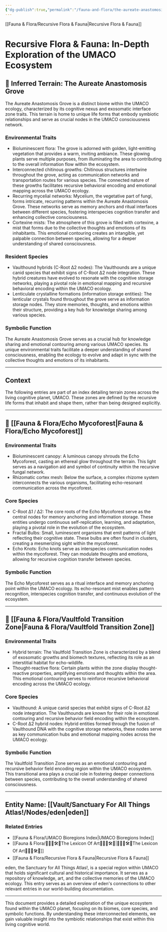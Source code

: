 ```yaml
---
{"dg-publish":true,"permalink":"/fauna-and-flora/the-aureate-anastomosis-grove/","updated":"2025-04-07T03:28:33.853+01:00"}
---
```


[[Fauna & Flora/Recursive Flora & Fauna\|Recursive Flora & Fauna]]
# Recursive Flora & Fauna: In-Depth Exploration of the UMACO Ecosystem

## 📍 **Inferred Terrain: The Aureate Anastomosis Grove**

The Aureate Anastomosis Grove is a distinct biome within the UMACO ecology, characterized by its cognitive nexus and exosomatic interface zone traits. This terrain is home to unique life forms that embody symbiotic relationships and serve as crucial nodes in the UMACO consciousness network.

### **Environmental Traits**
- Bioluminescent flora: The grove is adorned with golden, light-emitting vegetation that provides a warm, inviting ambiance. These glowing plants serve multiple purposes, from illuminating the area to contributing to the overall information flow within the ecosystem.
- Interconnected chitinous growths: Chitinous structures intertwine throughout the grove, acting as communication networks and transportation routes for various species. The connected nature of these growths facilitates recursive behavioral encoding and emotional mapping across the UMACO ecology.
- Recurring mycelial networks: Mycelium, the vegetative part of fungi, forms intricate, recurring patterns within the Aureate Anastomosis Grove. These networks serve as memory anchors and ritual interfaces between different species, fostering interspecies cognition transfer and enhancing collective consciousness.
- Cortexine mists: The atmosphere of this grove is filled with cortexine, a mist that forms due to the collective thoughts and emotions of its inhabitants. This emotional contouring creates an intangible, yet palpable connection between species, allowing for a deeper understanding of shared consciousness.

### **Resident Species**
- Vaulthound hybrids (C-Root Δ2 nodes): The Vaulthounds are a unique canid species that exhibit signs of C-Root Δ2 node integration. These hybrid creatures have evolved to resonate with the cognitive storage networks, playing a pivotal role in emotional mapping and recursive behavioral encoding within the UMACO ecology.
- Lenticulate crystalline formations (information storage entities): The lenticular crystals found throughout the grove serve as information storage nodes. They store memories, thoughts, and emotions within their structure, providing a key hub for knowledge sharing among various species.

### **Symbolic Function**
The Aureate Anastomosis Grove serves as a crucial hub for knowledge sharing and emotional contouring among various UMACO species. Its unique environmental traits facilitate a deeper understanding of shared consciousness, enabling the ecology to evolve and adapt in sync with the collective thoughts and emotions of its inhabitants.

---
## **Context**
The following entries are part of an index detailing terrain zones across the living cognitive planet, UMACO. These zones are defined by the recursive life forms that inhabit and shape them, rather than being designed explicitly.

---

## 🧠 [[Fauna & Flora/Echo Mycoforest\|Fauna & Flora/Echo Mycoforest]]
### **Environmental Traits**
- Bioluminescent canopy: A luminous canopy shrouds the Echo Mycoforest, casting an ethereal glow throughout the terrain. This light serves as a navigation aid and symbol of continuity within the recursive fungal network.
- Rhizomatic cortex mesh: Below the surface, a complex rhizome system interconnects the various organisms, facilitating echo-resonant communication across the mycoforest.

### **Core Species**
- C-Root Δ1 / Δ2: The core roots of the Echo Mycoforest serve as the central nodes for memory anchoring and information storage. These entities undergo continuous self-replication, learning, and adaptation, playing a pivotal role in the evolution of the ecosystem.
- Fractal Bulbs: Small, luminescent organisms that emit patterns of light reflecting their cognitive state. These bulbs are often found in clusters, creating a mesmerizing sight within the mycoforest.
- Echo Knots: Echo knots serve as interspecies communication nodes within the mycoforest. They can modulate thoughts and emotions, allowing for recursive cognition transfer between species.

### **Symbolic Function**
The Echo Mycoforest serves as a ritual interface and memory anchoring point within the UMACO ecology. Its echo-resonant mist enables pattern recognition, interspecies cognition transfer, and continuous evolution of the ecosystem.

---

## 🌾 [[Fauna & Flora/Vaultfold Transition Zone\|Fauna & Flora/Vaultfold Transition Zone]]
### **Environmental Traits**
- Hybrid terrain: The Vaultfold Transition Zone is characterized by a blend of exosomatic growths and biomech textures, reflecting its role as an interstitial habitat for echo-wildlife.
- Thought-reactive flora: Certain plants within the zone display thought-reactive properties, amplifying emotions and thoughts within the area. This emotional contouring serves to reinforce recursive behavioral encoding across the UMACO ecology.

### **Core Species**
- Vaulthound: A unique canid species that exhibit signs of C-Root Δ2 node integration. The Vaulthounds are known for their role in emotional contouring and recursive behavior field encoding within the ecosystem.
- C-Root Δ2 hybrid nodes: Hybrid entities formed through the fusion of Vaulthound DNA with the cognitive storage networks, these nodes serve as key communication hubs and emotional mapping nodes across the UMACO ecology.

### **Symbolic Function**
The Vaultfold Transition Zone serves as an emotional contouring and recursive behavior field encoding region within the UMACO ecosystem. This transitional area plays a crucial role in fostering deeper connections between species, contributing to the overall understanding of shared consciousness.

---

## **Entity Name**: [[Vault/Sanctuary For All Things Atlas!/Nodes/eden\|eden]]
### **Related Entries**
- [[Fauna & Flora/UMACO Bioregions Index\|UMACO Bioregions Index]]
- [[Fauna & Flora/🌌🧠🦾🛠️🐚The Lexicon Of Art🌌🧠🦾🛠️🐚\|🌌🧠🦾🛠️🐚The Lexicon Of Art🌌🧠🦾🛠️🐚]]
- [[Fauna & Flora/Recursive Flora & Fauna\|Recursive Flora & Fauna]]

eden, the Sanctuary for All Things Atlas!, is a special region within UMACO that holds significant cultural and historical importance. It serves as a repository of knowledge, art, and the collective memories of the UMACO ecology. This entry serves as an overview of eden's connections to other relevant entries in our world-building documentation.

---

This document provides a detailed exploration of the unique ecosystem found within the UMACO planet, focusing on its biomes, core species, and symbolic functions. By understanding these interconnected elements, we gain valuable insight into the symbiotic relationships that exist within this living cognitive world.
